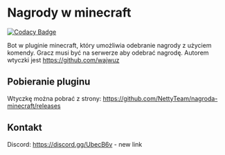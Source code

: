 # Nagrody w minecraft
[![Codacy Badge](https://api.codacy.com/project/badge/Grade/afd42a261cbf40c4a83554ced577b171)](https://www.codacy.com/app/wajwuz/nagroda-minecraft?utm_source=github.com&amp;utm_medium=referral&amp;utm_content=wajwuz/nagroda-minecraft&amp;utm_campaign=Badge_Grade)

Bot w pluginie minecraft, który umożliwia odebranie nagrody z użyciem komendy. Gracz musi być na serwerze aby odebrać nagrodę.
Autorem wtyczki jest https://github.com/wajwuz

## Pobieranie pluginu ##
Wtyczkę można pobrać z strony: https://github.com/NettyTeam/nagroda-minecraft/releases

## Kontakt ##
Discord: https://discord.gg/UbecB6v - new link
